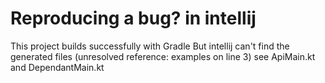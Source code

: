 # Reproducing a bug? in intellij

This project builds successfully with Gradle
But intellij can't find the generated files (unresolved reference: examples on line 3)
see ApiMain.kt and DependantMain.kt
